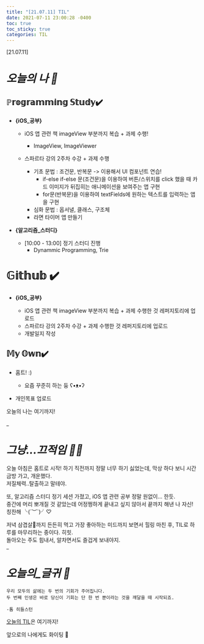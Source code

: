 ```yaml
---
title: "[21.07.11] TIL"
date: 2021-07-11 23:00:28 -0400
toc: true
toc_sticky: true
categories: TIL
---
```


[21.07.11]

# *오늘의 나 🙌*

## ℙ𝕣𝕠𝕘𝕣𝕒𝕞𝕞𝕚𝕟𝕘 𝕊𝕥𝕦𝕕𝕪✔️   

- **{iOS_공부}**

	* iOS 앱 관련 책 imageView 부분까지 복습 + 과제 수행!
		* ImageView, ImageViewer

	* 스파르타 강의 2주차 수강 + 과제 수행 
		* 기초 문법 : 조건문, 반복문 -> 이용해서 UI 컴포넌트 연습!
			*  if-else if-else 문(조건문)을 이용하여 버튼/스위치를 click 했을 때 카드 이미지가 뒤집히는 애니메이션을 보여주는 앱 구현
			*  for문(반복문)을 이용하여 textFields에 원하는 텍스트를 입력하는 앱을 구현
		* 심화 문법 : 옵서녈, 클래스, 구조체
		* 라면 타이머 앱 만들기

- **{알고리즘_스터디}**

	* [10:00 - 13:00] 정기 스터디 진행
		* Dynammic Programming, Trie 


# 𝔾𝕚𝕥𝕙𝕦𝕓 ✔️

- **{iOS_공부}**

	* iOS 앱 관련 책 imageView 부분까지 복습 + 과제 수행한 것 레퍼지토리에 업로드
	* 스파르타 강의 2주차 수강 + 과제 수행한 것 레퍼지토리에 업로드
	* 개발일지 작성


## 𝕄𝕪 𝕆𝕨𝕟✔️
- 홈트! :) 
	* 요즘 꾸준히 하는 듕 ʕ•ᴥ•ʔ

- 개인목표 업로드


오늘의 나는 여기까지! 
    
_
  
# *그냥...끄적임 ✍🏻*
오늘 아침은 홈트로 시작! 하기 직전까지 정말 너무 하기 싫었는데, 막상 하다 보니  시간 금방 가고, 개운했다.     
저질체력..탈출하고 말테야.    

또, 알고리즘 스터디 정기 세션 가졌고, iOS 앱 관련 공부 정말 원없이... 한듯.    
중간에 머리 뽀개질 것 같았는데 어정쩡하게 끝내고 싶지 않아서 끝까지 해낸 나 자신! 칭찬해 ╰(´︶`)╯♡

저녁 삼겹살🐷까지 든든히 먹고 가장 좋아하는 미드까지 보면서 힐링 마친 후, TIL로 하루를 마무리하는 중이다. 히힛.   
돌아오는 주도 힘내서, 알차면서도 즐겁게 보내야지.    
_


# *오늘의_글귀 📜*

	우리 모두의 삶에는 두 번의 기회가 주어집니다.
	두 번째 인생은 바로 당신이 기회는 단 한 번 뿐이라는 것을 깨달을 때 시작되죠.   
	
	-톰 히들스턴 


<div class="notice--primary" markdown="1">
<u>오늘의 TIL</u>은 여기까지!     
      
앞으로의 나에게도 화이팅 🌸 
</div>  
